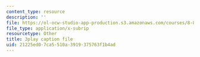 ```yaml
---
content_type: resource
description: ''
file: https://ol-ocw-studio-app-production.s3.amazonaws.com/courses/8-821-string-theory-and-holographic-duality-fall-2014/21225ed07ca5510a3919375763f1b4ad_LoIXB2GJHkg.srt
file_type: application/x-subrip
resourcetype: Other
title: 3play caption file
uid: 21225ed0-7ca5-510a-3919-375763f1b4ad
---
```

